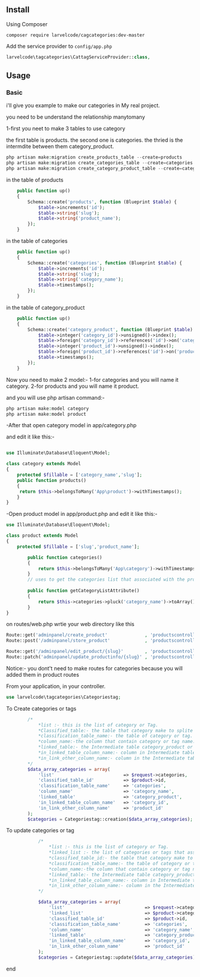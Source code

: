

## Install

Using Composer

```
composer require larvelcode/cagcategories:dev-master
```

Add the service provider to `config/app.php`

```php
larvelcode\tagcategories\CattagServiceProvider::class,
```



## Usage


### Basic

i'll give you example to make our categories in My real project.

you need to be understand the relationship manytomany

1-first you neet to make 3 tables to use category

the first table is products.
the second one is categories.
the thried is the intermdite between them category_product.

```php
php artisan make:migration create_products_table --create=products
php artisan make:migration create_categories_table --create=categories
php artisan make:migration create_category_product_table --create=category_product
```
in the table of products

```php
    public function up()
    {
        Schema::create('products', function (Blueprint $table) {
            $table->increments('id');
            $table->string('slug');
            $table->string('product_name');
        });
    }
```

in the table of categories

```php
    public function up()
    {
        Schema::create('categories', function (Blueprint $table) {
            $table->increments('id');
            $table->string('slug');
            $table->string('category_name');
            $table->timestamps();
        });
    }
```
in the table of category_product
```php
    public function up()
    {
        Schema::create('category_product', function (Blueprint $table) {
            $table->integer('category_id')->unsigned()->index();
            $table->foreign('category_id')->references('id')->on('categories')->onDelete('cascade');
            $table->integer('product_id')->unsigned()->index();
            $table->foreign('product_id')->references('id')->on('products')->onDelete('cascade');
            $table->timestamps();
        });
    }
```
Now you need to make 2 model:-
1-for categories and you will name it category.
2-for products and you will name it product.

and you will use php artisan command:-

```php
php artisan make:model category
php artisan make:model product
```
-After that open category model in app/category.php

and edit it like this:-
```php

use Illuminate\Database\Eloquent\Model;

class category extends Model
{
    protected $fillable = ['category_name','slug'];
	public function products()
	{
	 return $this->belongsToMany('App\product')->withTimestamps();
	}
}
```
-Open product model in app/product.php
and edit it like this:-
```php
use Illuminate\Database\Eloquent\Model;

class product extends Model
{
    protected $fillable = ['slug','product_name'];

        public function categories()
        {
            return $this->belongsToMany('App\category')->withTimestamps();
        }
        // uses to get the categories list that associated with the product
        
        public function getCategoryListAttribute()
        {
            return $this->categories->pluck('category_name')->toArray();
        }
}

```

on routes/web.php
wrtie your web directory like this
```php
Route::get('adminpanel/create_product'              , 'productscontroller@create')->name('create_product');
Route::post('/adminpanel/store_product'             , 'productscontroller@store' )->name('store_product');

Route::get('/adminpanel/edit_product/{slug}'        , 'productscontroller@edit' )->name('edit_product');
Route::patch('adminpanel/update_productinfo/{slug}' , 'productscontroller@update' )->name('update_productinfo');
```
Notice:-  you dont't need to make routes for categories because you will added them in product routes 

From your application,  in your controller.

```php
use larvelcode\tagcategories\Categoriestag;

```

To Create categories or tags

```php
        /*
            *list :- this is the list of category or Tag.
            *Classified_table:- the table that category make to splite it in this situation product table id.
            *classification_table_name:- the table of category or tag.
            *column_name:-the column that contain category or tag name.
            *linked_table:- the Intermediate table category_product or product_tag.
            *in_linked_table_column_name:- column in Intermediate table (category_product or product_tag) category_id or tag_id.
            *in_link_other_column_name:- column in the Intermediate table (product_id).
        */
        $data_array_categories = array( 
            'list'                          => $request->categories,
            'classified_table_id'           => $product->id,
            'classification_table_name'     => 'categories',
            'column_name'                   => 'category_name',
            'linked_table'                  => 'category_product', 
            'in_linked_table_column_name'   => 'category_id',
            'in_link_other_column_name'     => 'product_id'
        );
        $categories = Categoriestag::creation($data_array_categories);
```
To update categories or tag


```php
            /*
                *list :- this is the list of category or Tag.
                *linked_list :- the list of categories or tags that associated with classified_table (product).
                *classified_table_id:- the table that category make to splite it in this situation product table id.
                *classification_table_name:- the table of category or tag.
                *column_name:-the column that contain category or tag name.
                *linked_table:- the Intermediate table category_product or product_tag.
                *in_linked_table_column_name:- column in Intermediate table (category_product or product_tag) category_id or tag_id.
                *in_link_other_column_name:- column in the Intermediate table (product_id).
            */

            $data_array_categories = array( 
                'list'                              => $request->category_list,
                'linked_list'                       => $product->categories,
                'classified_table_id'               => $product->id,
                'classification_table_name'         => 'categories',
                'column_name'                       => 'category_name',
                'linked_table'                      => 'category_product', 
                'in_linked_table_column_name'       => 'category_id',
                'in_link_other_column_name'         => 'product_id'
            );
            $categories = Categoriestag::update($data_array_categories);
```
end
